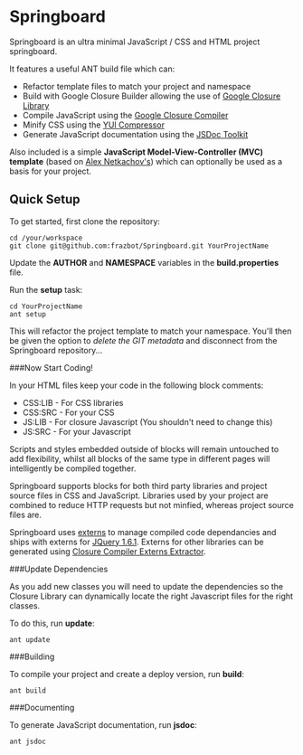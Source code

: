 Springboard
=============

Springboard is an ultra minimal JavaScript / CSS and HTML project springboard.

It features a useful ANT build file which can:

* Refactor template files to match your project and namespace
* Build with Google Closure Builder allowing the use of [Google Closure Library](http://code.google.com/closure/library/)
* Compile JavaScript using the [Google Closure Compiler](http://code.google.com/closure/compiler/)
* Minify CSS using the [YUI Compressor](http://developer.yahoo.com/yui/compressor/)
* Generate JavaScript documentation using the [JSDoc Toolkit](http://code.google.com/p/jsdoc-toolkit/)

Also included is a simple **JavaScript Model-View-Controller (MVC) template** (based on [Alex Netkachov's](http://www.alexatnet.com/content/model-view-controller-mvc-javascript)) which can optionally be used as a basis for your project.

Quick Setup
-------------

To get started, first clone the repository:

	cd /your/workspace
	git clone git@github.com:frazbot/Springboard.git YourProjectName

Update the **AUTHOR** and **NAMESPACE** variables in the **build.properties** file.

Run the **setup** task:
	
	cd YourProjectName
	ant setup

This will refactor the project template to match your namespace. You'll then be given the option to *delete the GIT metadata* and disconnect from the Springboard repository...

###Now Start Coding!

In your HTML files keep your code in the following block comments:

* CSS:LIB - For CSS libraries
* CSS:SRC - For your CSS
* JS:LIB - For closure Javascript (You shouldn't need to change this)
* JS:SRC - For your Javascript

Scripts and styles embedded outside of blocks will remain untouched to add flexibility, whilst all blocks of the same type in different pages will intelligently be compiled together.

Springboard supports blocks for both third party libraries and project source files in CSS and JavaScript. Libraries used by your project are combined to reduce HTTP requests but not minfied, whereas project source files are.

Springboard uses [externs](http://code.google.com/closure/compiler/docs/api-tutorial3.html) to manage compiled code dependancies and ships with externs for [JQuery 1.6.1](http://jquery.com/). Externs for other libraries can be generated using [Closure Compiler Externs Extractor](http://www.dotnetwise.com/Code/Externs/index.html).

###Update Dependencies

As you add new classes you will need to update the dependencies so the Closure Library can dynamically locate the right Javascript files for the right classes.

To do this, run **update**:

	ant update

###Building

To compile your project and create a deploy version, run **build**:

	ant build

###Documenting

To generate JavaScript documentation, run **jsdoc**:

	ant jsdoc